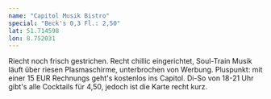 ```yaml
---
name: "Capitol Musik Bistro"
special: "Beck's 0,3 Fl.: 2,50"
lat: 51.714598
lon: 8.752031
---
```

Riecht noch frisch gestrichen. Recht chillic eingerichtet, Soul-Train Musik läuft über riesen Plasmaschirme, unterbrochen von Werbung. Pluspunkt: mit einer 15 EUR Rechnungs geht's kostenlos ins Capitol. Di-So von 18-21 Uhr gibt's alle Cocktails für 4,50, jedoch ist die Karte recht kurz.
